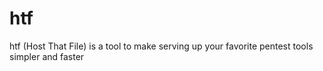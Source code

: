 # htf
htf (Host That File) is a tool to make serving up your favorite pentest tools simpler and faster

